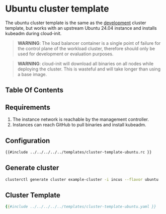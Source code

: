 # Ubuntu cluster template

The ubuntu cluster template is the same as the [development](./development.md) cluster template, but works with an upstream Ubuntu 24.04 instance and installs kubeadm during cloud-init.

> **WARNING**: The load balancer container is a single point of failure for the control plane of the workload cluster, therefore should only be used for development or evaluation purposes.

> **WARNING**: cloud-init will download all binaries on all nodes while deploying the cluster. This is wasteful and will take longer than using a base image.

## Table Of Contents

<!-- toc -->

## Requirements

1. The instance network is reachable by the management controller.
2. Instances can reach GitHub to pull binaries and install kubeadm.

## Configuration

```bash
{{#include ../../../../../templates/cluster-template-ubuntu.rc }}
```

## Generate cluster

```bash
clusterctl generate cluster example-cluster -i incus --flavor ubuntu
```

## Cluster Template

```yaml
{{#include ../../../../../templates/cluster-template-ubuntu.yaml }}
```
